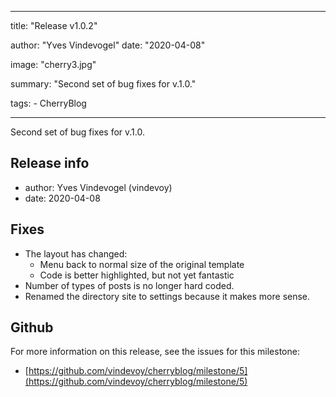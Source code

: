 ---

title: "Release v1.0.2"

author: "Yves Vindevogel"
date: "2020-04-08"

image: "cherry3.jpg"

summary: "Second set of bug fixes for v.1.0."

tags:
    - CherryBlog
    
----------

Second set of bug fixes for v.1.0.

## Release info

- author: Yves Vindevogel (vindevoy)
- date: 2020-04-08

## Fixes

- The layout has changed:
    - Menu back to normal size of the original template
    - Code is better highlighted, but not yet fantastic
- Number of types of posts is no longer hard coded.
- Renamed the directory site to settings because it makes more sense.

## Github 

For more information on this release, see the issues for this milestone:

- [https://github.com/vindevoy/cherryblog/milestone/5](https://github.com/vindevoy/cherryblog/milestone/5)